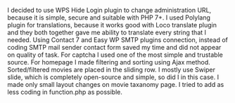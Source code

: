 I decided to use WPS Hide Login plugin to change administration URL, because it is simple, secure and suitable with PHP 7+. I used Polylang plugin for translations, because it works good with Loco translate plugin and they both together gave me ability to translate every string that I needed. Using Contact 7 and Easy WP SMTP plugins connection, instead of coding SMTP mail sender contact form saved my time and did not appear on quality of task. For captcha I used one of the most simple and trustable source. For homepage I made filtering and sorting using Ajax method. Sorted/filtered movies are placed in the sliding row. I mostly use Swiper slide, which is completely open-source and simple, so did I in this case. I made only small layout changes on movie taxanomy page. I tried to add as less coding in function.php as possible.
